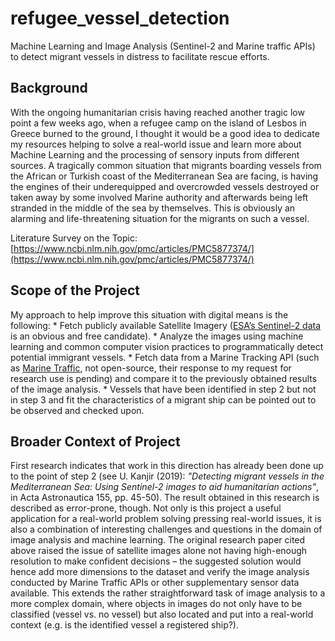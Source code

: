 # refugee_vessel_detection
Machine Learning and Image Analysis (Sentinel-2 and Marine traffic APIs) to detect migrant vessels in distress to facilitate rescue efforts.

## Background
With the ongoing humanitarian crisis having reached another tragic low point a few weeks ago, when a refugee camp on the island of Lesbos in Greece burned to the ground, I thought it would be a good idea to dedicate my resources helping to solve a real-world issue and learn more about Machine Learning and the processing of sensory inputs from different sources.
A tragically common situation that migrants boarding vessels from the African or Turkish coast of the Mediterranean Sea are facing, is having the engines of their underequipped and overcrowded vessels destroyed or taken away by some involved Marine authority and afterwards being left stranded in the middle of the sea by themselves. This is obviously an alarming and life-threatening situation for the migrants on such a vessel.

Literature Survey on the Topic: [https://www.ncbi.nlm.nih.gov/pmc/articles/PMC5877374/](https://www.ncbi.nlm.nih.gov/pmc/articles/PMC5877374/)

## Scope of the Project
My approach to help improve this situation with digital means is the following:
	* Fetch publicly available Satellite Imagery ([ESA’s Sentinel-2 data](https://scihub.copernicus.eu/) is an obvious and free candidate).
	* Analyze the images using machine learning and common computer vision practices to programmatically detect potential immigrant vessels.
	* Fetch data from a Marine Tracking API (such as [Marine Traffic](https://www.marinetraffic.com/), not open-source, their response to my request for research use is pending) and compare it to the previously obtained results of the image analysis.
	* Vessels that have been identified in step 2 but not in step 3 and fit the characteristics of a migrant ship can be pointed out to be observed and checked upon.
  
## Broader Context of Project
First research indicates that work in this direction has already been done up to the point of step 2 (see U. Kanjir (2019): _"Detecting migrant vessels in the Mediterranean Sea: Using Sentinel-2 images to aid humanitarian actions"_, in Acta Astronautica 155, pp. 45-50). The result obtained in this research is described as error-prone, though. Not only is this project a useful application for a real-world problem solving pressing real-world issues, it is also a combination of interesting challenges and questions in the domain of image analysis and machine learning. The original research paper cited above raised the issue of satellite images alone not having high-enough resolution to make confident decisions – the suggested solution would hence add more dimensions to the dataset and verify the image analysis conducted by Marine Traffic APIs or other supplementary sensor data available. This extends the rather straightforward task of image analysis to a more complex domain, where objects in images do not only have to be classified (vessel vs. no vessel) but also located and put into a real-world context (e.g. is the identified vessel a registered ship?).
